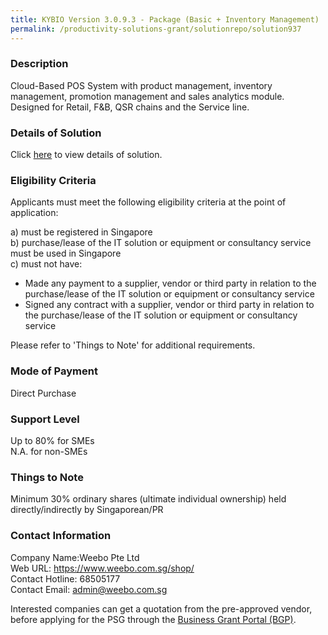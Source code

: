 ```yaml
---
title: KYBIO Version 3.0.9.3 - Package (Basic + Inventory Management)
permalink: /productivity-solutions-grant/solutionrepo/solution937
---
```


### Description

Cloud-Based POS System with product management, inventory management, promotion management and sales analytics module. Designed for Retail, F&B, QSR chains and the Service line.

### Details of Solution

Click <a href='https://www.gobusiness.gov.sg/images/psg/Desensitised_Weebo_Annex_3_CR_wef_28_Jan_2021_Part_2.pdf' target='_blank' rel='noopener'>here</a> to view details of solution.

### Eligibility Criteria

Applicants must meet the following eligibility criteria at the point of application:

a) must be registered in Singapore <br>
b) purchase/lease of the IT solution or equipment or consultancy service must be used in Singapore <br>
c) must not have:
- Made any payment to a supplier, vendor or third party in relation to the purchase/lease of the IT solution or equipment or consultancy service
- Signed any contract with a supplier, vendor or third party in relation to the purchase/lease of the IT solution or equipment or consultancy service

Please refer to 'Things to Note' for additional requirements.

### Mode of Payment
Direct Purchase

### Support Level
Up to 80% for SMEs <br>
N.A. for non-SMEs

### Things to Note
 Minimum 30% ordinary shares (ultimate individual ownership) held directly/indirectly by Singaporean/PR

### Contact Information
Company Name:Weebo Pte Ltd <br>Web URL: https://www.weebo.com.sg/shop/ <br>Contact Hotline: 68505177 <br>Contact Email: admin@weebo.com.sg <br>

Interested companies can get a quotation from the pre-approved vendor, before applying for the PSG through the <a target='_blank' rel='noopener' href='https://www.businessgrants.gov.sg/'>Business Grant Portal (BGP)</a>.
